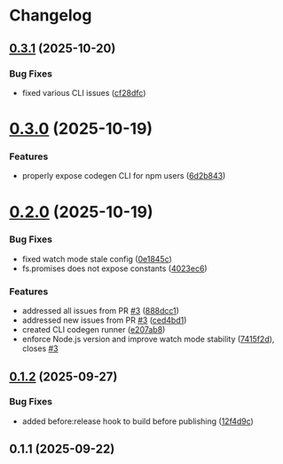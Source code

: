 # Changelog

## [0.3.1](https://github.com/angelxmoreno/typeorm-zod/compare/v0.3.0...v0.3.1) (2025-10-20)


### Bug Fixes

* fixed various CLI issues ([cf28dfc](https://github.com/angelxmoreno/typeorm-zod/commit/cf28dfc4efdcca443220da6aac798f492b562eb5))

# [0.3.0](https://github.com/angelxmoreno/typeorm-zod/compare/v0.2.0...v0.3.0) (2025-10-19)


### Features

* properly expose codegen CLI for npm users ([6d2b843](https://github.com/angelxmoreno/typeorm-zod/commit/6d2b843eba822caf80681fe7b91a58dad7bf9e62))

# [0.2.0](https://github.com/angelxmoreno/typeorm-zod/compare/v0.1.2...v0.2.0) (2025-10-19)


### Bug Fixes

* fixed watch mode stale config ([0e1845c](https://github.com/angelxmoreno/typeorm-zod/commit/0e1845c61cc657e5d796b88dd32fae24a3b0c7c9))
* fs.promises does not expose constants ([4023ec6](https://github.com/angelxmoreno/typeorm-zod/commit/4023ec6cf3699792bbca49eda46a0a2662f9ddeb))


### Features

* addressed all issues from PR [#3](https://github.com/angelxmoreno/typeorm-zod/issues/3) ([888dcc1](https://github.com/angelxmoreno/typeorm-zod/commit/888dcc11922ed74476a490e2c1620fe42053aa31))
* addressed new issues from PR [#3](https://github.com/angelxmoreno/typeorm-zod/issues/3) ([ced4bd1](https://github.com/angelxmoreno/typeorm-zod/commit/ced4bd12db74f84811ff0df673cfa0f73f97df49))
* created CLI codegen runner ([e207ab8](https://github.com/angelxmoreno/typeorm-zod/commit/e207ab8e49af62ba620aa98216c3b04e3d41e852))
* enforce Node.js version and improve watch mode stability ([7415f2d](https://github.com/angelxmoreno/typeorm-zod/commit/7415f2d5ab63a483119c3822023c6bdca6a8d80b)), closes [#3](https://github.com/angelxmoreno/typeorm-zod/issues/3)

## [0.1.2](https://github.com/angelxmoreno/typeorm-zod/compare/v0.1.1...v0.1.2) (2025-09-27)


### Bug Fixes

* added before:release hook to build before publishing ([12f4d9c](https://github.com/angelxmoreno/typeorm-zod/commit/12f4d9ce007228b61c9e53a618979782dc766b10))

## 0.1.1 (2025-09-22)
